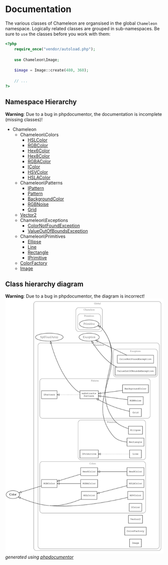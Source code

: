 # Documentation
The various classes of Chameleon are organsised in the global `Chameleon` namespace.
Logically related classes are grouped in sub-namespaces. Be sure to `use` the classes before
you work with them:

```php
<?php
    require_once("vendor/autoload.php");

    use Chameleon\Image;

    $image = Image::create(480, 360);

    // ...
?>
```

## Namespace Hierarchy
**Warning**: Due to a bug in phpdocumentor, the documentation is incomplete (missing classes)!

* Chameleon
    * Chameleon\Colors
        * [HSLColor](Colors/HSLColor)
        * [RGBColor](Colors/RGBColor)
        * [Hex6Color](Colors/Hex6Color)
        * [Hex8Color](Colors/Hex8Color)
        * [RGBAColor](Colors/RGBAColor)
        * [IColor](Colors/IColor)
        * [HSVColor](Colors/HSVColor)
        * [HSLAColor](Colors/HSLAColor)
    * Chameleon\Patterns
        * [IPattern](Patterns/IPattern)
        * [Pattern](Patterns/Pattern)
        * [BackgroundColor](Patterns/BackgroundColor)
        * [RGBNoise](Patterns/RGBNoise)
        * [Grid](Patterns/Grid)
    * [Vector2](Vector2)
    * Chameleon\Exceptions
        * [ColorNotFoundException](Exceptions/ColorNotFoundException)
        * [ValueOutOfBoundsException](Exceptions/ValueOutOfBoundsException)
    * Chameleon\Primitives
        * [Ellipse](Primitives/Ellipse)
        * [Line](Primitives/Line)
        * [Rectangle](Primitives/Rectangle)
        * [IPrimitive](Primitives/IPrimitive)
    * [ColorFactory](ColorFactory)
    * [Image](Image)


## Class hierarchy diagram
**Warning**: Due to a bug in phpdocumentor, the diagram is incorrect!
![Class hierarchy diagram](./classes.svg)
*generated using [phpdocumentor](http://phpdoc.org/)*
